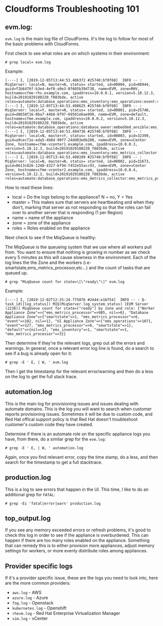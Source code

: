 # Cloudforms Troubleshooting 101

## evm.log:

`evm.log` is the main log file of CloudForms.  It's the log to follow for most of the basic problems with CloudForms.

First check to see what roles are on which systems in their environment:

`# grep local= evm.log`

Example:
```
[----] I, [2019-12-05T13:44:53.486372 #25740:bf0f68]  INFO -- : MiqServer: local=N, master=N, status= started, id=00004, pid=08944, guid=f1b6476f-b3e4-4ef0-a9e3-8f605b39d738, name=EVM, zone=RHV, hostname=cfme-rhv.example.com, ipaddress=10.0.0.1, version=5.10.12.3, build=20191029180220_f883bde, active roles=automate:database_operations:ems_inventory:ems_operations:event:reporting:smartstate:user_interface:web_services:websocket
[----] I, [2019-12-05T13:44:53.490625 #25740:bf0f68]  INFO -- : MiqServer: local=Y, master=N, status= started, id=00001, pid=25740, guid=d8658f16-0ba7-44b8-8f97-69501e6ae999, name=EVM, zone=default, hostname=cfme.example.com, ipaddress=10.0.0.2, version=5.10.12.3, build=20191029180220_f883bde, active roles=automate:database_operations:database_owner:embedded_ansible:ems_inventory:ems_operations:event:notifier:reporting:user_interface:web_services:websocket
[----] I, [2019-12-05T13:44:53.494736 #25740:bf0f68]  INFO -- : MiqServer: local=N, master=Y, status= started, id=00003, pid=32399, guid=a9cec71e-eda5-4b0d-90f7-24dd03e6b208, name=EVM, zone=vCenter Zone, hostname=cfme-vcenter1.example.com, ipaddress=10.0.0.3, version=5.10.12.3, build=20191029180220_f883bde, active roles=automate:database_operations:ems_inventory:ems_metrics_collector:ems_metrics_coordinator:ems_metrics_processor:ems_operations:event:reporting:scheduler:smartproxy:smartstate:web_services:websocket
[----] I, [2019-12-05T13:44:53.498199 #25740:bf0f68]  INFO -- : MiqServer: local=N, master=N, status= started, id=00002, pid=31673, guid=0613c826-1240-4327-bf94-f452e55acc93, name=EVM, zone=vCenter Zone, hostname=cfme-vcenter2.example.com, ipaddress=10.0.0.4, version=5.10.12.3, build=20191029180220_f883bde, active roles=automate:database_operations:ems_metrics_collector:ems_metrics_processor:ems_operations:reporting:smartproxy:smartstate:web_services:websocket
```

How to read these lines:

- local = Do the logs belong to the appliance?  N = no, Y = Yes
- master = This makes sure that servers are heartbeating and when they don't, marking that server as not responding so that the roles can fail over to another server that is responding (1 per Region)
- name = name of the appliance
- zone = zone of the appliance
- roles = Roles enabled on the appliance

Next check to see if the MiqQueue is healthy:

The MiqQueue is the queueing system that we use where all workers pull from. You want to ensure that nothing is growing in number as we check every 5 minutes as this will cause slowness in the environment. Each of the log lines the the Zone and the workers (i.e- smartstate,ems_metrics_processor,etc...) and the count of tasks that are queued up.  

`# grep "MiqQueue count for state=\[\"ready\"\]" evm.log`

Example:
```
[----] I, [2019-12-02T12:25:24.775076 #2444:e16f54]  INFO -- : Q-task_id([log_status]) MIQ(MiqServer.log_system_status) [EVM Server (2236)] MiqQueue count for state=["ready"] by zone and role: {"Worker Appliance Zone"=>{"ems_metrics_processor"=>985, nil=>6}, "Database Appliance Zone"=>{"smartstate"=>1, "ems_metrics_processor"=>6, "event"=>182, nil=>1}, "UI Appliance Zone"=>{"ems_operations"=>1071, "event"=>127, "ems_metrics_processor"=>6, "smartstate"=>1}, "default"=>{nil=>17, "ems_inventory"=>1, "smartstate"=>1, "ems_metrics_processor"=>3}}

```

Then determine if they're the relevant logs, grep out all the errors and warnings.  In general, once a relevant error log line is found, do a search to see if a bug is already open for it:

`# grep -E ' E, | W, ' evm.log`

Then I get the timestamp for the relevant error/warning and then do a less on the log to get the full stack trace.

## automation.log

This is the main log for provisioning issues and issues dealing with automate domains.  This is the log you will want to search when customer reports provisioning issues.  Sometimes it will be due to custom code, and Red Hat offical support policy is that Red Hat doesn't troubleshoot customer's custom code they have created.

Determine if there is an automate role on the specific appliance logs you have, from there, do a similar grep for the `evm.log`:

`# grep -E ' E, | W, ' automation.log`

Again, once you find relevant error, copy the time stamp, do a less, and then search for the timestamp to get a full stacktrace.

## production.log

This is a log to see errors that happen in the UI.  This time, I like to do an additional grep for `FATAL`:

`# grep -Ei 'fatal|error|warn' production.log`


## top_output.log

If you see any memory exceeded errors or refresh problems, it's good to check this log in order to see if the appliance is overburdened.  This can happen if there are too many roles enabled on the appliance.
Something that can remedy this is to either provision more appliances, adjust memory settings for workers, or more evenly distribute roles among appliances.


## Provider specific logs

If it's a provider specific issue, these are the logs you need to look into, here are the more common providers:

- `aws.log` - AWS
- `azure.log` - Azure
- `fog.log` - Openstack
- `kubernetes.log` - Openshift
- `rhevm.log` - Red Hat Enterprise Virtualization Manager
- `vim.log` - vCenter
